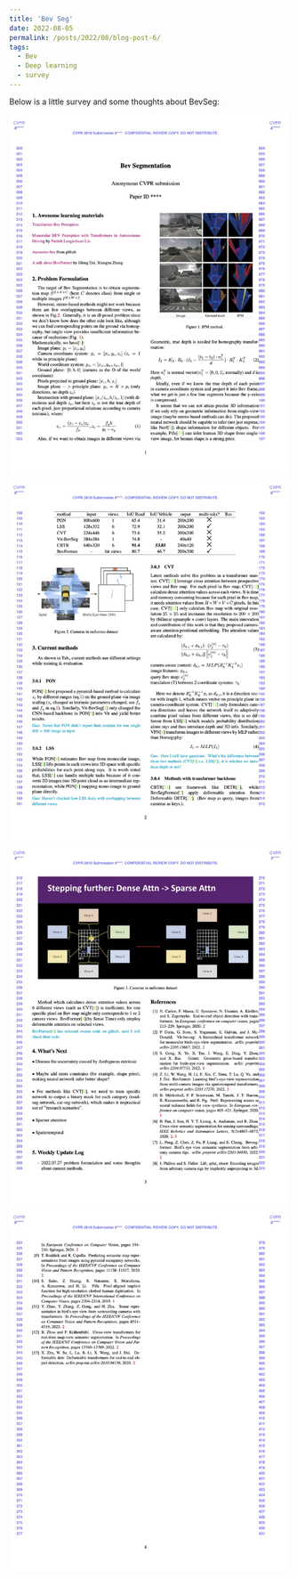 ```yaml
---
title: 'Bev Seg'
date: 2022-08-05
permalink: /posts/2022/08/blog-post-6/
tags:
  - Bev
  - Deep learning
  - survey
---
```



Below is a little survey and some thoughts about BevSeg:

<img src="/images/BevSeg1.jpg" alt="homography" style="zoom:90%;" />

<img src="/images/BevSeg2.jpg" alt="homography" style="zoom:90%;" />

<img src="/images/BevSeg3.jpg" alt="homography" style="zoom:90%;" />

<img src="/images/BevSeg4.jpg" alt="homography" style="zoom:90%;" />
